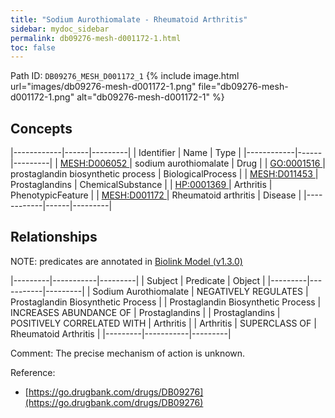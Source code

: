 ```yaml
---
title: "Sodium Aurothiomalate - Rheumatoid Arthritis"
sidebar: mydoc_sidebar
permalink: db09276-mesh-d001172-1.html
toc: false 
---
```



Path ID: `DB09276_MESH_D001172_1`
{% include image.html url="images/db09276-mesh-d001172-1.png" file="db09276-mesh-d001172-1.png" alt="db09276-mesh-d001172-1" %}

## Concepts

|------------|------|---------|
| Identifier | Name | Type    |
|------------|------|---------|
| <a href="https://identifiers.org/MESH:D006052">MESH:D006052 </a> | sodium aurothiomalate | Drug |
| <a href="https://identifiers.org/GO:0001516">GO:0001516 </a> | prostaglandin biosynthetic process | BiologicalProcess |
| <a href="https://identifiers.org/MESH:D011453">MESH:D011453 </a> | Prostaglandins | ChemicalSubstance |
| <a href="https://identifiers.org/HP:0001369">HP:0001369 </a> | Arthritis | PhenotypicFeature |
| <a href="https://identifiers.org/MESH:D001172">MESH:D001172 </a> | Rheumatoid arthritis | Disease |
|------------|------|---------|

## Relationships


NOTE: predicates are annotated in <a href="https://github.com/biolink/biolink-model/releases/tag/v1.3.0">Biolink Model (v1.3.0)</a>

|---------|-----------|---------|
| Subject | Predicate | Object  |
|---------|-----------|---------|
| Sodium Aurothiomalate | NEGATIVELY REGULATES | Prostaglandin Biosynthetic Process |
| Prostaglandin Biosynthetic Process | INCREASES ABUNDANCE OF | Prostaglandins |
| Prostaglandins | POSITIVELY CORRELATED WITH | Arthritis |
| Arthritis | SUPERCLASS OF | Rheumatoid Arthritis |
|---------|-----------|---------|

Comment: The precise mechanism of action is unknown.

Reference: 
  - [https://go.drugbank.com/drugs/DB09276](https://go.drugbank.com/drugs/DB09276)
